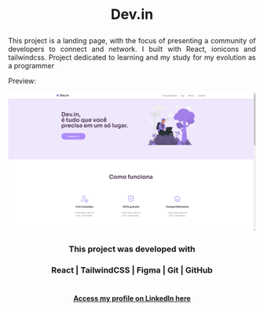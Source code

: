 
# <p style="text-align: center"> Dev.in </p> 
  
<p align="justify"> This project is a landing page, with the focus of presenting a community of developers to connect and network. I built with React, ionicons and tailwindcss. Project dedicated to learning and my study for my evolution as a programmer

Preview: </p>
<img src="./src/assets/img/BG-capa.png">
#### <h3 align="center">**This project was developed with** </strong></h3>

#### <h3 align="center">React | TailwindCSS | Figma | Git | GitHub </h3>

#

#### <p align="center">[Access my profile on LinkedIn here](https://www.linkedin.com/in/lucas-capella-/) <p>